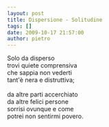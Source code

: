 ```yaml
---
layout: post
title: Dispersione - Solitudine
tags: []
date: 2009-10-17 21:57:00
author: pietro
---
```

Solo da disperso<br/>trovi quiete comprensiva<br/>che sappia non vederti<br/>tant'è nera e distruttiva;<br/><br/>da altre parti accerchiato<br/>da altre felici persone<br/>sorrisi ovunque e come<br/>potrei non sentirmi povero.
